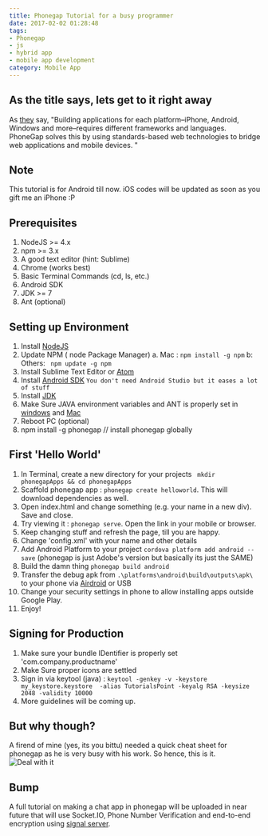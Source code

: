 ```yaml
---
title: Phonegap Tutorial for a busy programmer
date: 2017-02-02 01:28:48
tags: 
- Phonegap
- js
- hybrid app
- mobile app development
category: Mobile App
---
```


## As the title says, lets get to it right away

As [they](http://phonegap.com/about/) say, "Building applications for each platform–iPhone, Android, Windows and more–requires different frameworks and languages. PhoneGap solves this by using standards-based web technologies to bridge web applications and mobile devices. "

<!-- more -->
## Note
This tutorial is for Android till now. iOS codes will be updated as soon as you gift me an iPhone :P

## Prerequisites
1. NodeJS >= 4.x
2. npm >= 3.x
3. A good text editor (hint: Sublime)
4. Chrome (works best)
5. Basic Terminal Commands (cd, ls, etc.)
6. Android SDK
7. JDK >= 7
8. Ant (optional)


## Setting up Environment

1. Install [NodeJS](https://nodejs.org/en/)
2. Update NPM ( node Package Manager) 
	a. Mac : ``npm install -g npm``
	b: Others: `` npm update -g npm``
3. Install Sublime Text Editor or [Atom](https://atom.io/)
4. Install [Android SDK](https://developer.android.com/studio/index.html) ``You don't need Android Studio but it eases a lot of stuff``
5. Install [JDK](http://www.oracle.com/technetwork/java/javase/downloads/index-jsp-138363.html)
6. Make Sure JAVA environment variables and ANT is properly set in [windows](https://www.mkyong.com/ant/how-to-install-apache-ant-on-windows/) and [Mac](http://www.sajeconsultants.com/how-to-set-java_home-on-mac-os-x/)
7. Reboot PC (optional)
8. npm install -g phonegap // install phonegap globally 

## First 'Hello World'

1. In Terminal, create a new directory for your projects `` mkdir phonegapApps && cd phonegapApps``
2. Scaffold phonegap app : ``phonegap create helloworld``. This will download dependencies as well.
3. Open index.html and change something (e.g. your name in a new div). Save and close.
4. Try viewing it : ``phonegap serve``. Open the link in your mobile or browser.
5. Keep changing stuff and refresh the page, till you are happy.
6. Change 'config.xml' with your name and other details
7. Add Android Platform to your project ``cordova platform add android --save`` (phonegap is just Adobe's version but basically its just the SAME)
8. Build the damn thing ``phonegap build android``
9. Transfer the debug apk from ``.\platforms\android\build\outputs\apk\`` to your phone via [Airdroid](https://play.google.com/store/apps/details?id=com.sand.airdroid&hl=en) or USB
10. Change your security settings in phone to allow installing apps outside Google Play. 
11. Enjoy!


## Signing for Production
1. Make sure your bundle IDentifier is properly set 'com.company.productname'
2. Make Sure proper icons are settled
3. Sign in via keytool (java) : ``keytool -genkey -v -keystore my_keystore.keystore 
   -alias TutorialsPoint -keyalg RSA -keysize 2048 -validity 10000``
4. More guidelines will be coming up.


## But why though?
A firend of mine (yes, its you bittu) needed a quick cheat sheet for phonegap as he is very busy with his work. So hence, this is it.
![Deal with it](https://media.giphy.com/media/CEF7ocyS0C9q/200_s.gif)


## Bump
A full tutorial on making a chat app in phonegap will be uploaded in near future that will use Socket.IO, Phone Number Verification and end-to-end encryption using [signal server](http://debabhishek.com/writes/Installing-and-Running-TextSecure-Signal-Server-on-Windows/).
